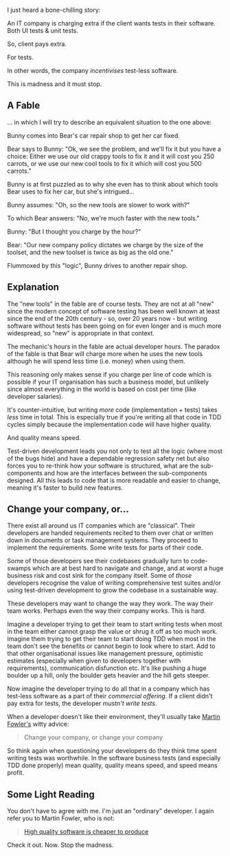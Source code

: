 I just heard a bone-chilling story:

An IT company is charging extra if the client wants tests in their software. Both UI tests & unit tests.

So, client pays extra.

For tests.

In other words, the company *incentivises* test-less software.

This is madness and it must stop.

## A Fable

... in which I will try to describe an equivalent situation to the one above:

Bunny comes into Bear's car repair shop to get her car fixed.

Bear says to Bunny: "Ok, we see the problem, and we'll fix it but you have a choice: Either we use our old crappy tools to fix it and it will cost you 250 carrots, or we use our new cool tools to fix it which will cost you 500 carrots."

Bunny is at first puzzled as to why she even has to think about which tools Bear uses to fix her car, but she's intrigued...

Bunny assumes: "Oh, so the new tools are slower to work with?"

To which Bear answers: "No, we're much faster with the new tools."

Bunny: "But I thought you charge by the hour?"

Bear: "Our new company policy dictates we charge by the size of the toolset, and the new toolset is twice as big as the old one."

Flummoxed by this "logic", Bunny drives to another repair shop.

## Explanation

The "new tools" in the fable are of course tests. They are not at all "new" since the modern concept of software testing has been well known at least since the end of the 20th century - so, over 20 years now - but writing software without tests has been going on for even longer and is much more widespread, so "new" is appropriate in that context.

The mechanic's hours in the fable are actual developer hours. The paradox of the fable is that Bear will charge more when he uses the new tools  although he will spend less time (i.e. money) when using them.

This reasoning only makes sense if you charge per line of code which is possible if your IT organisation has such a business model, but unlikely since almost everything in the world is based on cost per time (like developer salaries).

It's counter-intuitive, but writing *more* code (implementation + tests) takes *less* time in total. This is especially true if you're writing all that code in TDD cycles simply because the implementation code will have higher quality.

And quality means speed.

Test-driven development leads you not only to test all the logic (where most of the bugs hide) and have a dependable regression safety net but also forces you to re-think how your software is structured, what are the sub-components and how are the interfaces between the sub-components designed. All this leads to code that is more readable and easier to change, meaning it's faster to build new features.

## Change your company, or...

There exist all around us IT companies which are "classical". Their developers are handed requirements recited to them over chat or written down in documents or task management systems. They proceed to implement the requirements. Some write tests for parts of their code.

Some of those developers see their codebases gradually turn to code-swamps which are at best hard to navigate and change, and at worst a huge business risk and cost sink for the company itself. Some of *those* developers recognise the value of writing comprehensive test suites and/or using test-driven development to grow the codebase in a sustainable way.

These developers may want to change the way they work. The way their team works. Perhaps even the way their company works. This is hard.

Imagine a developer trying to get their team to start writing tests when most in the team either cannot grasp the value or shrug it off as too much work. Imagine them trying to get their team to start doing TDD when most in the team don't see the benefits or cannot begin to look where to start. Add to that other organisational issues like management pressure, optimistic estimates (especially when given to developers together with requirements), communication disfunction etc. It's like pushing a huge boulder up a hill, only the boulder gets heavier and the hill gets steeper.

Now imagine the developer trying to do all that in a company which has test-less software as a part of their *commercial offering*. If a client didn't pay extra for tests, the developer *mustn't write tests*.

When a developer doesn't like their environment, they'll usually take [Martin Fowler's](https://martinfowler.com/aboutMe.html) witty advice:

> Change your company, or change your company

So think again when questioning your developers do they think time spent writing tests was worthwhile. In the software business tests (and especially TDD done properly) mean quality, quality means speed, and speed means profit.

## Some Light Reading

You don't have to agree with me. I'm just an "ordinary" developer. I again refer you to Martin Fowler, who is not:

> [High quality software is cheaper to produce](https://martinfowler.com/articles/is-quality-worth-cost.html)

Check it out. Now. Stop the madness.